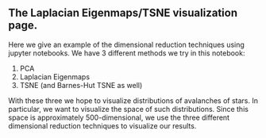## The Laplacian Eigenmaps/TSNE visualization page.

Here we give an example of the dimensional reduction techniques using jupyter notebooks. We have 3 different methods we try in this notebook:
1. PCA
2. Laplacian Eigenmaps
3. TSNE (and Barnes-Hut TSNE as well)

With these three we hope to visualize distributions of avalanches of stars. In particular, we want to visualize the space of such distributions. Since this space is approximately 500-dimensional, we use the three different dimensional reduction techniques to visualize our results.
